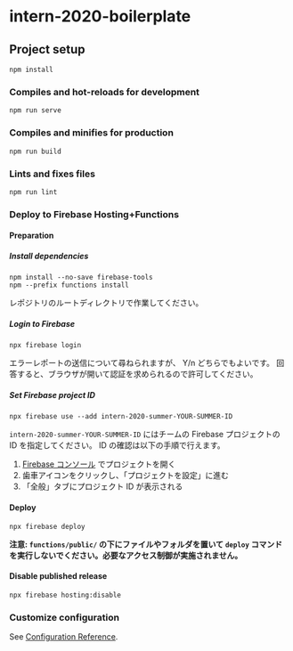 # intern-2020-boilerplate

## Project setup
```
npm install
```

### Compiles and hot-reloads for development
```
npm run serve
```

### Compiles and minifies for production
```
npm run build
```

### Lints and fixes files
```
npm run lint
```

### Deploy to Firebase Hosting+Functions

#### Preparation

##### Install dependencies

```
npm install --no-save firebase-tools
npm --prefix functions install
```

レポジトリのルートディレクトリで作業してください。

##### Login to Firebase

```
npx firebase login
```

エラーレポートの送信について尋ねられますが、 Y/n どちらでもよいです。
回答すると、ブラウザが開いて認証を求められるので許可してください。

##### Set Firebase project ID

```
npx firebase use --add intern-2020-summer-YOUR-SUMMER-ID
```

`intern-2020-summer-YOUR-SUMMER-ID` にはチームの Firebase プロジェクトの ID を指定してください。
ID の確認は以下の手順で行えます。

1. [Firebase コンソール](https://console.firebase.google.com/) でプロジェクトを開く
1. 歯車アイコンをクリックし、「プロジェクトを設定」に進む
1. 「全般」タブにプロジェクト ID が表示される

#### Deploy
```
npx firebase deploy
```

**注意: `functions/public/` の下にファイルやフォルダを置いて `deploy` コマンドを実行しないでください。必要なアクセス制御が実施されません。**

#### Disable published release
```
npx firebase hosting:disable
```

### Customize configuration
See [Configuration Reference](https://cli.vuejs.org/config/).
